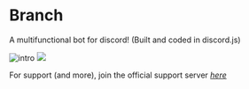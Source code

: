 # Branch
A multifunctional bot for discord! (Built and coded in discord.js)

![intro](https://cdn.discordapp.com/attachments/248014822082347008/328467542651961365/xd.gif)
[<img src="https://discordapp.com/api/guilds/327770384881549313/widget.png?style=shield">](https://discord.li/goddyCodes)

For support (and more), join the official support server _[here](https://discord.gg/r8AWH8e)_
